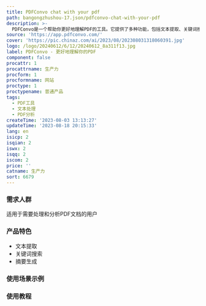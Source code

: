 ```yaml
---
title: PDFConvo chat with your pdf
path: bangongzhushou-17.json/pdfconvo-chat-with-your-pdf
description: >-
  PDFConvo是一个帮助你更好地理解PDF的工具。它提供了多种功能，包括文本提取、关键词搜索、摘要生成等。通过使用PDFConvo，你可以更轻松地处理和分析PDF文档。定价信息请访问官方网站了解。
source: 'https://app.pdfconvo.com/'
cover: 'https://pic.chinaz.com/ai/2023/08/202308031318060391.jpg'
logo: /logo/20240612/6/12/20240612_8a311f13.jpg
label: PDFConvo - 更好地理解你的PDF
component: false
procattr: 1
procattrname: 生产力
procform: 1
procformname: 网站
proctype: 1
proctypename: 普通产品
tags:
  - PDF工具
  - 文本处理
  - PDF分析
createTime: '2023-08-03 13:13:27'
updateTime: '2023-08-18 20:15:33'
lang: en
isicp: 2
isqian: 2
iswx: 2
isqq: 2
iscom: 2
price: ''
catname: 生产力
sort: 6679
---
```




### 需求人群
适用于需要处理和分析PDF文档的用户

### 产品特色
- 文本提取
- 关键词搜索
- 摘要生成

### 使用场景示例


### 使用教程


  
